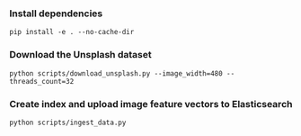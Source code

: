 
### Install dependencies

```
pip install -e . --no-cache-dir
```

### Download the Unsplash dataset

```
python scripts/download_unsplash.py --image_width=480 --threads_count=32
```

### Create index and upload image feature vectors to Elasticsearch

```
python scripts/ingest_data.py
```

